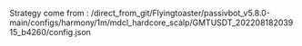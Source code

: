 Strategy come from : /direct_from_git/Flyingtoaster/passivbot_v5.8.0-main/configs/harmony/1m/mdcl_hardcore_scalp/GMTUSDT_20220818203915_b4260/config.json